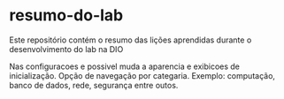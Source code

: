 # resumo-do-lab
Este repositório contém o resumo das lições aprendidas durante o desenvolvimento do lab na DIO


Nas configuracoes e possivel muda a aparencia e exibicoes de inicialização. 
Opção de navegação por categaria. Exemplo: computação, banco de dados, rede, segurança entre outos.
